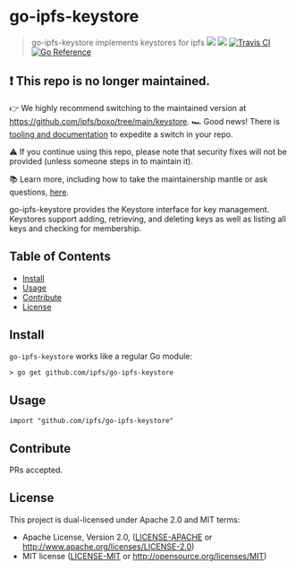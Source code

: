 # go-ipfs-keystore

> go-ipfs-keystore implements keystores for ipfs
[![](https://img.shields.io/badge/made%20by-Protocol%20Labs-blue.svg?style=flat-square)](http://protocol.ai)
[![](https://img.shields.io/badge/project-IPFS-blue.svg?style=flat-square)](http://ipfs.io/)
[![Travis CI](https://travis-ci.com/ipfs/go-ipfs-keystore.svg?branch=master)](https://travis-ci.com/ipfs/go-ipfs-keystore)
[![Go Reference](https://pkg.go.dev/badge/github.com/ipfs/go-ipfs-keystore.svg)](https://pkg.go.dev/github.com/ipfs/go-ipfs-keystore)

## ❗ This repo is no longer maintained.
👉 We highly recommend switching to the maintained version at https://github.com/ipfs/boxo/tree/main/keystore.
🏎️ Good news!  There is [tooling and documentation](https://github.com/ipfs/boxo#migrating-to-boxo) to expedite a switch in your repo. 

⚠️ If you continue using this repo, please note that security fixes will not be provided (unless someone steps in to maintain it).

📚 Learn more, including how to take the maintainership mantle or ask questions, [here](https://github.com/ipfs/boxo/wiki/Copied-or-Migrated-Repos-FAQ).


go-ipfs-keystore provides the Keystore interface for key management.  Keystores support adding, retrieving, and deleting keys as well as listing all keys and checking for membership.

## Table of Contents

- [Install](#install)
- [Usage](#usage)
- [Contribute](#contribute)
- [License](#license)

## Install

`go-ipfs-keystore` works like a regular Go module:
```
> go get github.com/ipfs/go-ipfs-keystore
```

## Usage
```
import "github.com/ipfs/go-ipfs-keystore"
```

## Contribute

PRs accepted.

## License

This project is dual-licensed under Apache 2.0 and MIT terms:

- Apache License, Version 2.0, ([LICENSE-APACHE](LICENSE-APACHE) or http://www.apache.org/licenses/LICENSE-2.0)
- MIT license ([LICENSE-MIT](LICENSE-MIT) or http://opensource.org/licenses/MIT)
